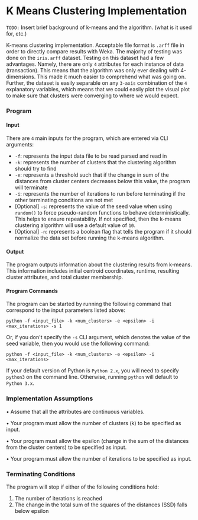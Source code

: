# K Means Clustering Implementation

`TODO:` Insert brief background of k-means and the algorithm. (what is it used for, etc.)

K-means clustering implementation. Acceptable file format is `.arff` file in order to directly compare results with Weka. The majority of testing was done on the `iris.arff` dataset. Testing on this dataset had a few advantages. Namely, there are only `4` attributes for each instance of data (transaction). This means that the algorithm was only ever dealing with 4-dimensions. This made it much easier to comprehend what was going on. Further, the dataset is easily separable on any `3-axis` combination of the `4` explanatory variables, which means that we could easily plot the visual plot to make sure that clusters were converging to where we would expect.

### Program

#### Input

There are `4` main inputs for the program, which are entered via CLI arguments:

- `-f`: represents the input data file to be read parsed and read in
- `-k`: represents the number of clusters that the clustering algorithm should try to find
- `-e`: represents a threshold such that if the change in sum of the distances from cluster centers decreases below this value, the program will terminate
- `-i`: represents the number of iterations to run before terminating if the other terminating conditions are not met
- [Optional] `-s`: represents the value of the seed value when using `random()` to force pseudo-random functions to behave deterministically. This helps to ensure repeatability. If not specified, then the k-means clustering algorithm will use a default value of `10`.
- [Optional] `-n`: represents a boolean flag that tells the program if it should normalize the data set before running the k-means algorithm.

#### Output

The program outputs information about the clustering results from k-means. This information includes initial centroid coordinates, runtime, resulting cluster attributes, and total cluster membership.

#### Program Commands

The program can be started by running the following command that correspond to the input parameters listed above:

```python -f <input_file> -k <num_clusters> -e <epsilon> -i <max_iterations> -s 1```

Or, if you don't specify the `-s` CLI argument, which denotes the value of the seed variable, then you would use the following command:

```python -f <input_file> -k <num_clusters> -e <epsilon> -i <max_iterations>```

If your default version of Python is `Python 2.x`, you will need to specify `python3` on the command line. Otherwise, running `python` will default to `Python 3.x`.

### Implementation Assumptions

• Assume that all the attributes are continuous variables.
• Your program must allow the number of clusters (k) to be specified as input.
• Your program must allow the epsilon (change in the sum of the distances from thecluster centers) to be specified as input.
• Your program must allow the number of iterations to be specified as input.

### Terminating Conditions
The program will stop if either of the following conditions hold:

1. The number of iterations is reached
2. The change in the total sum of the squares of the distances (SSD) falls below epsilon